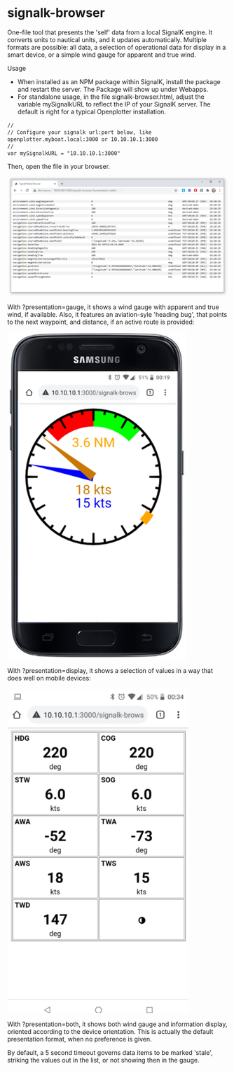 # signalk-browser

One-file tool that presents the 'self' data from a local SignalK engine. It converts units to nautical units, and it updates automatically. Multiple formats are possible: all data, a selection of operational data for display in a smart device, or a simple wind gauge for apparent and true wind.

Usage
- When installed as an NPM package within SignalK, install the package and restart the server. The Package will show up under Webapps.
- For standalone usage, in the file signalk-browser.html, adjust the variable mySignalkURL to reflect the IP of your SignalK server. The default is right for a typical Openplotter installation.
```
//
// Configure your signalk url:port below, like openplotter.myboat.local:3000 or 10.10.10.1:3000
//
var mySignalkURL = "10.10.10.1:3000"

```

Then, open the file in your browser.

![example](example.png)

With ?presentation=gauge, it shows a wind gauge with apparent and true wind, if available. Also, it features an aviation-syle 'heading bug', that points to the next waypoint, and distance, if an active route is provided:

![example](example2.png)

With ?presentation=display, it shows a selection of values in a way that does well on mobile devices:

![example](example3.png)

With ?presentation=both, it shows both wind gauge and information display, oriented according to  the device orientation. This is actually the default presentation format, when no preference is given.

By default, a 5 second timeout governs data items to be marked 'stale', striking the values out in the list, or not showing then in the gauge.
